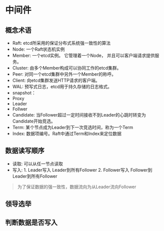 # 中间件

## 概念术语

- Raft: etcd所采用的保证分布式系统强一致性的算法
- Node: 一个Raft状态机实例
- Member: 一个etcd实例。 它管理着一个Node， 并且可以客户端请求提供服务。
- Cluster: 由多个Member构成可以协同工作的etcd集群。
- Peer: 对同一个etcd集群中另外一个Member的称呼。
- Client: 向etcd集群发送HTTP请求的客户端。
- WAL: 预写式日志，etcd用于持久存储的日志格式。
- snapshot：
- Proxy
- Leader
- Follwer
- Candidate: 当Follower超过一定时间接收不到Leader的心跳时转变为Candidate开始竞选。
- Term: 某个节点成为Leader到下一次竞选时间，称为一个Term
- Index: 数据项编号。Raft中通过Term和Index来定位数据


## 数据读写顺序
- 读取: 可以从任一节点读取
- 写入: 1. Leader写入 Leader到所有Follower 2. Follower写入 Follower到Leader到所有Follower
> 为了保证数据的强一致性，数据流向为从Leader流向Follower

## 领导选举


## 判断数据是否写入